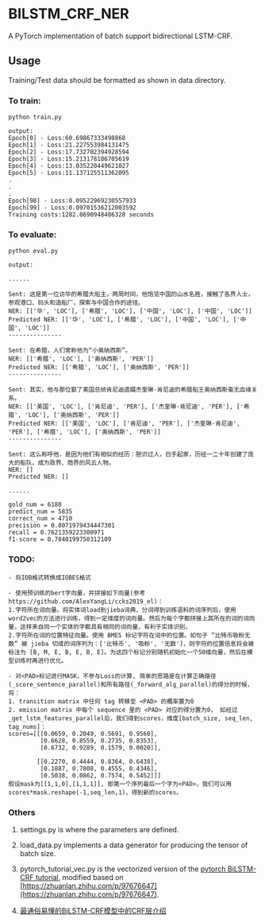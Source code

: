 # BILSTM_CRF_NER

A PyTorch implementation of batch support bidirectional LSTM-CRF.

## Usage

Training/Test data should be formatted as shown in data directory.

### To train:

```
python train.py

output:
Epoch[0] - Loss:60.69867333498868
Epoch[1] - Loss:21.227553984131475
Epoch[2] - Loss:17.732702394928594
Epoch[3] - Loss:15.213178186705619
Epoch[4] - Loss:13.035220449621027
Epoch[5] - Loss:11.137125511362095
.
.
.
Epoch[98] - Loss:0.09522969230557933
Epoch[99] - Loss:0.09701536212003592
Training costs:1282.8690948486328 seconds
```

### To evaluate:

```
python eval.py

output:

......

Sent: 这是第一位访华的希腊大船主，两周时间，他饱览中国的山水名胜，接触了各界人士，参观港口、码头和造船厂，探索与中国合作的途径。
NER: [['华', 'LOC'], ['希腊', 'LOC'], ['中国', 'LOC'], ['中国', 'LOC']]
Predicted NER: [['华', 'LOC'], ['希腊', 'LOC'], ['中国', 'LOC'], ['中国', 'LOC']]
---------------

Sent: 在希腊，人们常称他为“小奥纳西斯”。
NER: [['希腊', 'LOC'], ['奥纳西斯', 'PER']]
Predicted NER: [['希腊', 'LOC'], ['奥纳西斯', 'PER']]
---------------

Sent: 其实，他与那位娶了美国总统肯尼迪遗孀杰奎琳·肯尼迪的希腊船王奥纳西斯毫无血缘关系。
NER: [['美国', 'LOC'], ['肯尼迪', 'PER'], ['杰奎琳·肯尼迪', 'PER'], ['希腊', 'LOC'], ['奥纳西斯', 'PER']]
Predicted NER: [['美国', 'LOC'], ['肯尼迪', 'PER'], ['杰奎琳·肯尼迪', 'PER'], ['希腊', 'LOC'], ['奥纳西斯', 'PER']]
---------------

Sent: 这么称呼他，是因为他们有相似的经历：胆识过人，白手起家，历经一二十年创建了庞大的船队，成为政界、商界的风云人物。
NER: []
Predicted NER: []

......

gold_num = 6180
predict_num = 5835
correct_num = 4710
precision = 0.8071979434447301
recall = 0.7621359223300971
f1-score = 0.7840199750312109
```
### TODO:
```
- 将IOB格式转换成IOBES格式

- 使用预训练的bert字向量，并拼接如下向量(参考https://github.com/AlexYangLi/ccks2019_el)：
1.字符所在词向量。将实体词load到jieba词典，分词得到训练语料的词序列后，使用word2vec的方法进行训练，得到一定维度的词向量。然后为每个字都拼接上其所在的词的词向量，这样来自同一个实体的字都具有相同的词向量，有利于实体识别。
2.字符所在词的位置特征向量。使用 BMES 标记字符在词中的位置。如句子 “比特币吸粉无数” 被 jieba 切成的词序列为：['比特币', '吸粉', '无数']，则字符的位置信息将会被标注为 [B, M, E, B, E, B, E]。为这四个标记分别随机初始化一个50维向量，然后在模型训练时再进行优化。

- 对<PAD>标记进行MASK，不参与Loss的计算, 简单的思路是在计算正确路径(_score_sentence_parallel)和所有路径(_forward_alg_parallel)的得分的时候，将：
1. transition matrix 中任何 tag 转移至 <PAD> 的概率置为0
2. emission matrix 中每个 sequence 里的 <PAD> 对应的得分置为0， 如经过_get_lstm_features_parallel后，我们得到scores，维度[batch_size, seq_len, tag_nums]：
scores=[[[0.0659, 0.2049, 0.5691, 0.9560],
         [0.6628, 0.8559, 0.2735, 0.8353],
         [0.6732, 0.9289, 0.1579, 0.0020]],

        [[0.2270, 0.4444, 0.8364, 0.6438],
         [0.1887, 0.7808, 0.4555, 0.4346],
         [0.5038, 0.0862, 0.7574, 0.5452]]]
假设mask为[[1,1,0],[1,1,1]], 即第一个序列最后一个字为<PAD>，我们可以用scores*mask.reshape(-1,seq_len,1)，得到新的scores。
```

### Others

1. settings.py is where the parameters are defined.

2. load_data.py implements a data generator for producing the tensor of batch size.

3. pytorch_tutorial_vec.py is the vectorized version of the [pytorch BiLSTM-CRF tutorial](https://pytorch.org/tutorials/beginner/nlp/advanced_tutorial.html), modified based on [https://zhuanlan.zhihu.com/p/97676647](https://zhuanlan.zhihu.com/p/97676647).
4. [最通俗易懂的BiLSTM-CRF模型中的CRF层介绍](https://zhuanlan.zhihu.com/p/44042528) 
